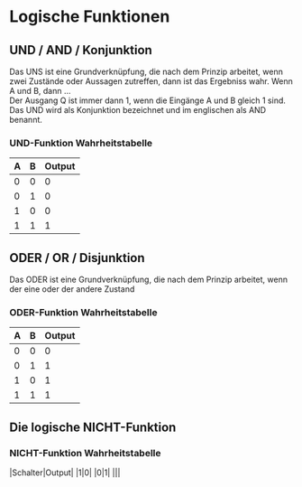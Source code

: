 # Logische Funktionen

## UND / AND / Konjunktion
Das UNS ist eine Grundverknüpfung, die nach dem Prinzip arbeitet, wenn zwei Zustände oder Aussagen zutreffen, dann ist das Ergebniss wahr. Wenn A und B, dann ...  
Der Ausgang Q ist immer dann 1, wenn die Eingänge A und B gleich 1 sind.   
Das UND wird als Konjunktion bezeichnet und im englischen als AND benannt.
### UND-Funktion Wahrheitstabelle
|A|B|Output|
|---|---|---|
|0|0|0|
|0|1|0|
|1|0|0|
|1|1|1|

## ODER / OR / Disjunktion
Das ODER ist eine Grundverknüpfung, die nach dem Prinzip arbeitet, wenn der eine oder der andere Zustand

### ODER-Funktion Wahrheitstabelle
|A|B|Output|
|---|---|---|
|0|0|0|
|0|1|1|
|1|0|1|
|1|1|1|
## Die logische NICHT-Funktion

### NICHT-Funktion Wahrheitstabelle
|Schalter|Output|
|1|0|
|0|1|
|||

